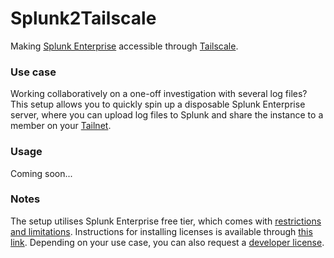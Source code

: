 # Splunk2Tailscale
Making [Splunk Enterprise](https://www.splunk.com/en_us/products/splunk-enterprise.html) accessible through [Tailscale](https://tailscale.com/).

### Use case
Working collaboratively on a one-off investigation with several log files? This setup allows you to quickly spin up a disposable Splunk Enterprise server, where you can upload log files to Splunk and share the instance to a member on your [Tailnet](https://tailscale.com/kb/1136/tailnet/).

### Usage
Coming soon...

### Notes
The setup utilises Splunk Enterprise free tier, which comes with [restrictions and limitations](https://docs.splunk.com/Documentation/Splunk/9.0.3/Admin/MoreaboutSplunkFree). Instructions for installing licenses is available through [this link](https://docs.splunk.com/Documentation/Splunk/9.0.3/Installation/Installalicense). Depending on your use case, you can also request a [developer license](https://dev.splunk.com/enterprise/dev_license).
